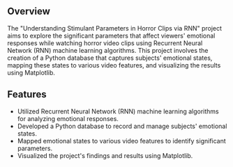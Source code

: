 ## Overview

The "Understanding Stimulant Parameters in Horror Clips via RNN" project aims to explore the significant parameters that affect viewers' emotional responses while watching horror video clips using Recurrent Neural Network (RNN) machine learning algorithms. This project involves the creation of a Python database that captures subjects' emotional states, mapping these states to various video features, and visualizing the results using Matplotlib.

## Features

- Utilized Recurrent Neural Network (RNN) machine learning algorithms for analyzing emotional responses.
- Developed a Python database to record and manage subjects' emotional states.
- Mapped emotional states to various video features to identify significant parameters.
- Visualized the project's findings and results using Matplotlib.
